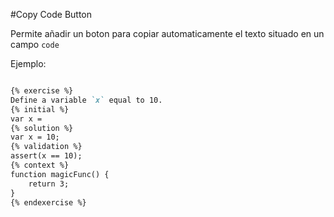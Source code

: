 #Copy Code Button

Permite añadir un boton para copiar automaticamente el texto situado en un campo `code`

Ejemplo:

``` markdown

{% exercise %}
Define a variable `x` equal to 10.
{% initial %}
var x =
{% solution %}
var x = 10;
{% validation %}
assert(x == 10);
{% context %}
function magicFunc() {
    return 3;
}
{% endexercise %}

```